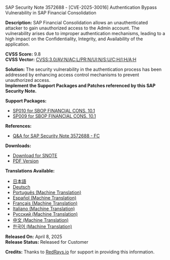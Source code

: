 SAP Security Note 3572688 - [CVE-2025-30016] Authentication Bypass Vulnerability in SAP Financial Consolidation

**Description:**
SAP Financial Consolidation allows an unauthenticated attacker to gain unauthorized access to the Admin account. The vulnerability arises due to improper authentication mechanisms, leading to a high impact on the Confidentiality, Integrity, and Availability of the application.

**CVSS Score:** 9.8  
**CVSS Vector:** [CVSS:3.0/AV:N/AC:L/PR:N/UI:N/S:U/C:H/I:H/A:H](https://www.first.org/cvss/calculator/3.0#CVSS:3.0/AV:N/AC:L/PR:N/UI:N/S:U/C:H/I:H/A:H)

**Solution:**
The security vulnerability in the authentication process has been addressed by enhancing access control mechanisms to prevent unauthorized access.  
**Implement the Support Packages and Patches referenced by this SAP Security Note.**

**Support Packages:**
- [SP010 for SBOP FINANCIAL CONS. 10.1](https://userapps.support.sap.com/sap/support/swdc/notes?cvnr=73555000100200000713&support_package=SP010&patch_level=000000)
- [SP009 for SBOP FINANCIAL CONS. 10.1](https://userapps.support.sap.com/sap/support/swdc/notes?cvnr=73555000100200000713&support_package=SP009&patch_level=000029)

**References:**
- [Q&A for SAP Security Note 3572688 - FC](https://me.sap.com/notes/3588170)

**Downloads:**
- [Download for SNOTE](https://notesdownloads.sap.com/note/0040000000380942025)
- [PDF Version](https://userapps.support.sap.com/sap/support/sfm/notes/print/0003572688?language=en-US&token=58F4465AEC67295A0535993085688186)

**Translations Available:**
- [日本語](https://me.sap.com/notes/0003572688/J)
- [Deutsch](https://me.sap.com/notes/0003572688/D)
- [Português (Machine Translation)](https://me.sap.com/notes/0003572688/P)
- [Español (Machine Translation)](https://me.sap.com/notes/0003572688/S)
- [Français (Machine Translation)](https://me.sap.com/notes/0003572688/F)
- [Italiano (Machine Translation)](https://me.sap.com/notes/0003572688/I)
- [Русский (Machine Translation)](https://me.sap.com/notes/0003572688/R)
- [中文 (Machine Translation)](https://me.sap.com/notes/0003572688/1)
- [한국어 (Machine Translation)](https://me.sap.com/notes/0003572688/3)

**Released On:** April 8, 2025  
**Release Status:** Released for Customer

**Credits:**
Thanks to [RedRays.io](https://redrays.io) for support in providing this information.